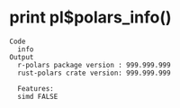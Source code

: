 # print pl$polars_info()

    Code
      info
    Output
      r-polars package version : 999.999.999
      rust-polars crate version: 999.999.999
      
      Features:          
      simd FALSE
      

